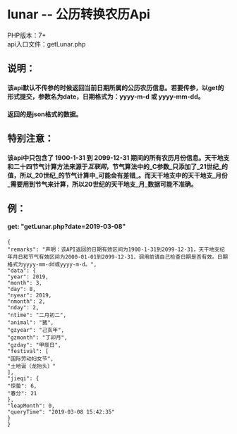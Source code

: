 # lunar -- 公历转换农历Api

PHP版本：7+ <br>
api入口文件：getLunar.php <br>


## 说明：
#### 该api默认不传参的时候返回当前日期所属的公历农历信息。若要传参，以get的形式提交，参数名为date，日期格式为：yyyy-m-d 或 yyyy-mm-dd。
#### 返回的是json格式的数据。

## 特别注意：
#### 该api中只包含了 1900-1-31 到 2099-12-31 期间的所有农历月份信息。天干地支和二十四节气计算方法来源于*互联网*，节气算法中的_C参数_只添加了_21世纪_的值，所以_20世纪_的节气计算中_可能会有差错_。而天干地支中的天干地支_月份_需要用到节气来计算，所以20世纪的天干地支_月_数据可能不准确。

## 例：
#### get: "getLunar.php?date=2019-03-08"
#### 
```
{
"remarks": "声明：该API返回的日期有效区间为1900-1-31到2099-12-31，天干地支纪年月日和节气有效区间为2000-01-01到2099-12-31，调用前请自己检查日期是否有效。日期格式为yyyy-mm-dd或yyyy-m-d。",
"data": {
"year": 2019,
"month": 3,
"day": 8,
"nyear": 2019,
"nmonth": 2,
"nday": 2,
"ntime": "二月初二",
"animal": "猪",
"gzyear": "己亥年",
"gzmonth": "丁卯月",
"gzday": "甲辰日",
"festival": [
"国际劳动妇女节",
"土地诞（龙抬头）"
],
"jieqi": {
"惊蛰": 6,
"春分": 21
},
"leapMonth": 0,
"queryTime": "2019-03-08 15:42:35"
}
}
```
